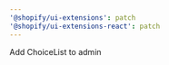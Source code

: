 ```yaml
---
'@shopify/ui-extensions': patch
'@shopify/ui-extensions-react': patch
---
```


Add ChoiceList to admin
